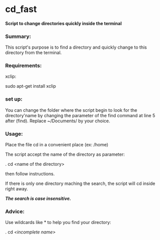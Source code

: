 # cd_fast

#### Script to change directories quickly inside the terminal

### Summary:

This script's purpose is to find a directory and quickly change to this
 directory from the terminal.
 
### Requirements:

xclip:

sudo apt-get install xclip

### set up:

You can change the folder where the script begin to look for the
 directory'name by changing the parameter of the find command at line 5
 after (find). Replace ~/Documents/ by your choice.

### Usage:

Place the file cd in a convenient place (ex: /home)

The script accept the name of the directory as parameter:

. cd \<name of the directory\>

then follow instructions.

If there is only one directory maching the search, the script will cd 
inside right away.

***The search is case insensitive.***

### Advice:

Use wildcards like * to help you find your directory:

. cd *\<incomplete name\>*





